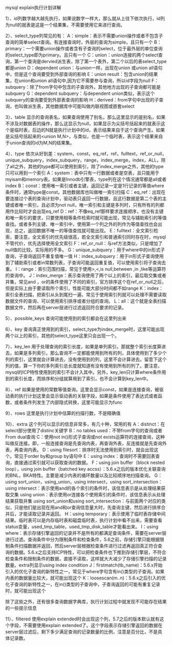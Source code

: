 mysql explain执行计划详解

 
1）、id列数字越大越先执行，如果说数字一样大，那么就从上往下依次执行，id列为null的就表是这是一个结果集，不需要使用它来进行查询。
 
2）、select_type列常见的有：
A：simple：表示不需要union操作或者不包含子查询的简单select查询。有连接查询时，外层的查询为simple，且只有一个
B：primary：一个需要union操作或者含有子查询的select，位于最外层的单位查询的select_type即为primary。且只有一个
C：union：union连接的两个select查询，第一个查询是dervied派生表，除了第一个表外，第二个以后的表select_type都是union
D：dependent union：与union一样，出现在union 或union all语句中，但是这个查询要受到外部查询的影响
E：union result：包含union的结果集，在union和union all语句中,因为它不需要参与查询，所以id字段为null
F：subquery：除了from字句中包含的子查询外，其他地方出现的子查询都可能是subquery
G：dependent subquery：与dependent union类似，表示这个subquery的查询要受到外部表查询的影响
H：derived：from字句中出现的子查询，也叫做派生表，其他数据库中可能叫做内联视图或嵌套select
 
3）、table
显示的查询表名，如果查询使用了别名，那么这里显示的是别名，如果不涉及对数据表的操作，那么这显示为null，如果显示为尖括号括起来的<derived N>就表示这个是临时表，后边的N就是执行计划中的id，表示结果来自于这个查询产生。如果是尖括号括起来的<union M,N>，与<derived N>类似，也是一个临时表，表示这个结果来自于union查询的id为M,N的结果集。
 
4）、type
依次从好到差：system，const，eq_ref，ref，fulltext，ref_or_null，unique_subquery，index_subquery，range，index_merge，index，ALL，除了all之外，其他的type都可以使用到索引，除了index_merge之外，其他的type只可以用到一个索引
A：system：表中只有一行数据或者是空表，且只能用于myisam和memory表。如果是Innodb引擎表，type列在这个情况通常都是all或者index
B：const：使用唯一索引或者主键，返回记录一定是1行记录的等值where条件时，通常type是const。其他数据库也叫做唯一索引扫描
C：eq_ref：出现在要连接过个表的查询计划中，驱动表只返回一行数据，且这行数据是第二个表的主键或者唯一索引，且必须为not null，唯一索引和主键是多列时，只有所有的列都用作比较时才会出现eq_ref
D：ref：不像eq_ref那样要求连接顺序，也没有主键和唯一索引的要求，只要使用相等条件检索时就可能出现，常见与辅助索引的等值查找。或者多列主键、唯一索引中，使用第一个列之外的列作为等值查找也会出现，总之，返回数据不唯一的等值查找就可能出现。
E：fulltext：全文索引检索，要注意，全文索引的优先级很高，若全文索引和普通索引同时存在时，mysql不管代价，优先选择使用全文索引
F：ref_or_null：与ref方法类似，只是增加了null值的比较。实际用的不多。
G：unique_subquery：用于where中的in形式子查询，子查询返回不重复值唯一值
H：index_subquery：用于in形式子查询使用到了辅助索引或者in常数列表，子查询可能返回重复值，可以使用索引将子查询去重。
I：range：索引范围扫描，常见于使用>,<,is null,between ,in ,like等运算符的查询中。
J：index_merge：表示查询使用了两个以上的索引，最后取交集或者并集，常见and ，or的条件使用了不同的索引，官方排序这个在ref_or_null之后，但是实际上由于要读取所个索引，性能可能大部分时间都不如range
K：index：索引全表扫描，把索引从头到尾扫一遍，常见于使用索引列就可以处理不需要读取数据文件的查询、可以使用索引排序或者分组的查询。
L：all：这个就是全表扫描数据文件，然后再在server层进行过滤返回符合要求的记录。
 
5）、possible_keys
查询可能使用到的索引都会在这里列出来
 
6）、key
查询真正使用到的索引，select_type为index_merge时，这里可能出现两个以上的索引，其他的select_type这里只会出现一个。
 
7）、key_len
用于处理查询的索引长度，如果是单列索引，那就整个索引长度算进去，如果是多列索引，那么查询不一定都能使用到所有的列，具体使用到了多少个列的索引，这里就会计算进去，没有使用到的列，这里不会计算进去。留意下这个列的值，算一下你的多列索引总长度就知道有没有使用到所有的列了。要注意，mysql的ICP特性使用到的索引不会计入其中。另外，key_len只计算where条件用到的索引长度，而排序和分组就算用到了索引，也不会计算到key_len中。
 
8）、ref
如果是使用的常数等值查询，这里会显示const，如果是连接查询，被驱动表的执行计划这里会显示驱动表的关联字段，如果是条件使用了表达式或者函数，或者条件列发生了内部隐式转换，这里可能显示为func
 
9）、rows
这里是执行计划中估算的扫描行数，不是精确值
 
10）、extra
这个列可以显示的信息非常多，有几十种，常用的有
A：distinct：在select部分使用了distinc关键字
B：no tables used：不带from字句的查询或者From dual查询
C：使用not in()形式子查询或not exists运算符的连接查询，这种叫做反连接。即，一般连接查询是先查询内表，再查询外表，反连接就是先查询外表，再查询内表。
D：using filesort：排序时无法使用到索引时，就会出现这个。常见于order by和group by语句中
E：using index：查询时不需要回表查询，直接通过索引就可以获取查询的数据。
F：using join buffer（block nested loop），using join buffer（batched key accss）：5.6.x之后的版本优化关联查询的BNL，BKA特性。主要是减少内表的循环数量以及比较顺序地扫描查询。
G：using sort_union，using_union，using intersect，using sort_intersection：
using intersect：表示使用and的各个索引的条件时，该信息表示是从处理结果获取交集
using union：表示使用or连接各个使用索引的条件时，该信息表示从处理结果获取并集
using sort_union和using sort_intersection：与前面两个对应的类似，只是他们是出现在用and和or查询信息量大时，先查询主键，然后进行排序合并后，才能读取记录并返回。
H：using temporary：表示使用了临时表存储中间结果。临时表可以是内存临时表和磁盘临时表，执行计划中看不出来，需要查看status变量，used_tmp_table，used_tmp_disk_table才能看出来。
I：using where：表示存储引擎返回的记录并不是所有的都满足查询条件，需要在server层进行过滤。查询条件中分为限制条件和检查条件，5.6之前，存储引擎只能根据限制条件扫描数据并返回，然后server层根据检查条件进行过滤再返回真正符合查询的数据。5.6.x之后支持ICP特性，可以把检查条件也下推到存储引擎层，不符合检查条件和限制条件的数据，直接不读取，这样就大大减少了存储引擎扫描的记录数量。extra列显示using index condition
J：firstmatch(tb_name)：5.6.x开始引入的优化子查询的新特性之一，常见于where字句含有in()类型的子查询。如果内表的数据量比较大，就可能出现这个
K：loosescan(m..n)：5.6.x之后引入的优化子查询的新特性之一，在in()类型的子查询中，子查询返回的可能有重复记录时，就可能出现这个
 
除了这些之外，还有很多查询数据字典库，执行计划过程中就发现不可能存在结果的一些提示信息
 
11）、filtered
使用explain extended时会出现这个列，5.7之后的版本默认就有这个字段，不需要使用explain extended了。这个字段表示存储引擎返回的数据在server层过滤后，剩下多少满足查询的记录数量的比例，注意是百分比，不是具体记录数。